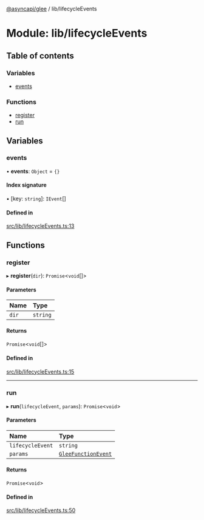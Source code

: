 [@asyncapi/glee](../README.md) / lib/lifecycleEvents

# Module: lib/lifecycleEvents

## Table of contents

### Variables

- [events](lib_lifecycleEvents.md#events)

### Functions

- [register](lib_lifecycleEvents.md#register)
- [run](lib_lifecycleEvents.md#run)

## Variables

### events

• **events**: `Object` = `{}`

#### Index signature

▪ [key: `string`]: `IEvent`[]

#### Defined in

[src/lib/lifecycleEvents.ts:13](https://github.com/fmvilas/glee/blob/039da07/src/lib/lifecycleEvents.ts#L13)

## Functions

### register

▸ **register**(`dir`): `Promise`<`void`[]\>

#### Parameters

| Name | Type |
| :------ | :------ |
| `dir` | `string` |

#### Returns

`Promise`<`void`[]\>

#### Defined in

[src/lib/lifecycleEvents.ts:15](https://github.com/fmvilas/glee/blob/039da07/src/lib/lifecycleEvents.ts#L15)

___

### run

▸ **run**(`lifecycleEvent`, `params`): `Promise`<`void`\>

#### Parameters

| Name | Type |
| :------ | :------ |
| `lifecycleEvent` | `string` |
| `params` | [`GleeFunctionEvent`](lib.md#gleefunctionevent) |

#### Returns

`Promise`<`void`\>

#### Defined in

[src/lib/lifecycleEvents.ts:50](https://github.com/fmvilas/glee/blob/039da07/src/lib/lifecycleEvents.ts#L50)
